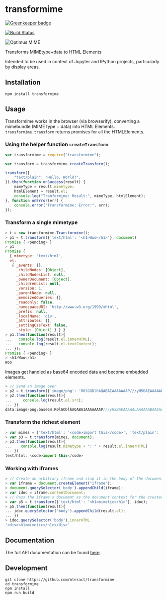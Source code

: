 # transformime

[![Greenkeeper badge](https://badges.greenkeeper.io/nteract/transformime.svg)](https://greenkeeper.io/)

[![Build Status](https://travis-ci.org/nteract/transformime.svg)](https://travis-ci.org/nteract/transformime)

![Optimus MIME](https://cloud.githubusercontent.com/assets/6437976/8895696/db154a04-3397-11e5-91ca-296b957658a6.png)

Transforms MIMEtype+data to HTML Elements

Intended to be used in context of Jupyter and IPython projects, particularly by display areas.

## Installation

```
npm install transformime
```

## Usage

Transformime works in the browser (via browserify), converting a mimebundle (MIME type + data) into HTML Elements. `transformime.transform` returns promises for all the HTMLElements.

### Using the helper function `createTransform`

```javascript
var transformime = require("transformime");

var transform = transformime.createTransform();

transform({
    "text/plain": "Hello, World!",
}).then(function onSuccess(result) {
    mimeType = result.mimetype;
    htmlElement = result.el;
    console.log("Tranformime: Result:", mimeType, htmlElement);
}, function onError(err) {
    console.error("Transformime: Error:", err);
});
```

### Transform a single mimetype

```javascript
> t = new transformime.Transformime();
> p1 = t.transform({'text/html': '<h1>Woo</h1>'}, document)
Promise { <pending> }
> p1
Promise {
  { mimetype: 'text/html',
  el:
   { _events: {},
     _childNodes: [Object],
     _childNodesList: null,
     _ownerDocument: [Object],
     _childrenList: null,
     _version: 1,
     _parentNode: null,
     _memoizedQueries: {},
     _readonly: false,
     _namespaceURI: 'http://www.w3.org/1999/xhtml',
     _prefix: null,
     _localName: 'div',
     _attributes: {},
     _settingCssText: false,
     _style: [Object] } } }
> p1.then(function(result){
...   console.log(result.el.innerHTML);
...   console.log(result.el.textContent);
... });
Promise { <pending> }
> <h1>Woo</h1>
Woo
```

Images get handled as base64 encoded data and become embedded elements.

```javascript
> // Send an image over
> p2 = t.transform({'image/png': 'R0lGODlhAQABAIAAAAAAAP///yH5BAEAAAAALAAAAAABAAEAAAIBRAA7'}, document)
> p2.then(function(result){
...     console.log(result.el.src);
... })
data:image/png;base64,R0lGODlhAQABAIAAAAAAAP///yH5BAEAAAAALAAAAAABAAEAAAIBRAA7
```

### Transform the richest element
```javascript
> var mimes = {'text/html': '<code>import this</code>', 'text/plain': 'import this'}
> var p3 = t.transform(mimes, document);
> p3.then(function(result){
...    console.log(result.mimetype + ": " + result.el.innerHTML)
... })
text/html: <code>import this</code>
```

### Working with iframes

```javascript
> // Create an arbitrary iframe and slap it in the body of the document
> var iframe = document.createElement("iframe");
> document.querySelector('body').appendChild(iframe);
> var idoc = iframe.contentDocument;
> // Pass the iframe's document as the document context for the created element
> var p5 = t.transform({'text/html': '<h1>mimetic</h1>'}, idoc);
> p5.then(function(result){
... idoc.querySelector('body').appendChild(result.el);
... })
> idoc.querySelector('body').innerHTML
'<div><h1>mimetic</h1></div>'
```

## Documentation
The full API documentation can be found [here](http://nteract.io/transformime/).

## Development

```
git clone https://github.com/nteract/transformime
cd transformime
npm install
npm run build
```
